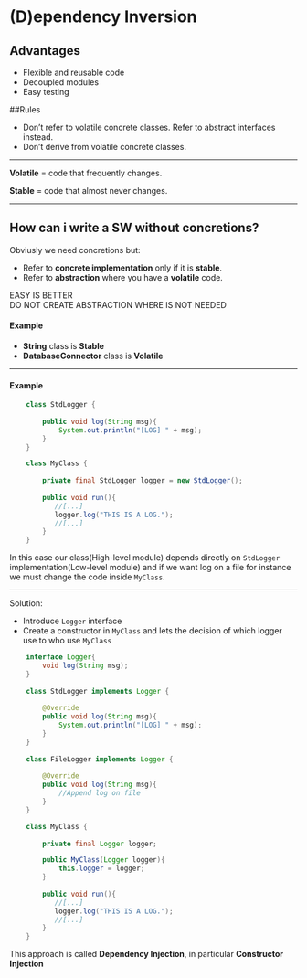 # (D)ependency Inversion 

## Advantages
- Flexible and reusable code
- Decoupled modules 
- Easy testing

##Rules
- Don’t refer to volatile concrete classes. Refer to abstract interfaces instead.
- Don’t derive from volatile concrete classes.

----

**Volatile** = code that frequently changes.

**Stable** = code that almost never changes.

---
## How can i write a SW without concretions?
Obviusly we need concretions but:
- Refer to **concrete implementation** only if it is **stable**.
- Refer to **abstraction** where you have a **volatile** code.    

<div class="notebox">EASY IS BETTER<br>DO NOT CREATE ABSTRACTION WHERE IS NOT NEEDED</div>


#### Example 
- **String** class is **Stable**
- **DatabaseConnector** class is **Volatile**


---

#### Example

```java
    class StdLogger {
        
        public void log(String msg){
            System.out.println("[LOG] " + msg);
        }   
    }

    class MyClass {
    
        private final StdLogger logger = new StdLogger();
    
        public void run(){
           //[...]
           logger.log("THIS IS A LOG.");
           //[...]
        }       
    } 
```
In this case our class(High-level module) depends directly on `StdLogger` implementation(Low-level module) and if we want log on a file for instance we must 
change the code inside `MyClass`.

---

Solution:
- Introduce `Logger` interface 
- Create a constructor in `MyClass` and lets the decision of which logger use to who use `MyClass` 
```java
    interface Logger{
        void log(String msg);
    }
    
    class StdLogger implements Logger {
        
        @Override
        public void log(String msg){
            System.out.println("[LOG] " + msg);
        }   
    }
  
    class FileLogger implements Logger {
        
        @Override
        public void log(String msg){
            //Append log on file
        }   
    }  

    class MyClass {
    
        private final Logger logger;

        public MyClass(Logger logger){
            this.logger = logger;
        }
    
        public void run(){
           //[...]
           logger.log("THIS IS A LOG.");
           //[...]
        }       
    } 
```

This approach is called **Dependency Injection**, in particular **Constructor Injection**

